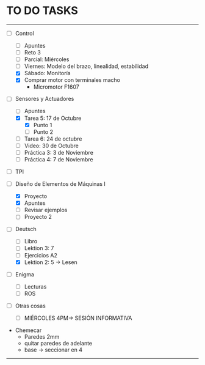 # TO DO TASKS 


---

- [ ] Control
	- [ ] Apuntes
	- [ ] Reto 3
	- [ ] Parcial: Miércoles
	- [ ] Viernes: Modelo del brazo, linealidad, estabilidad
	- [x] Sábado: Monitoría
	- [x] Comprar motor con terminales macho
		- Micromotor F1607
		
- [ ] Sensores y Actuadores
	- [ ] Apuntes
	- [x] Tarea 5: 17 de Octubre
		- [x] Punto 1
		- [ ] Punto 2
	- [ ] Tarea 6: 24 de octubre
	- [ ] Video: 30 de Octubre
	- [ ] Práctica 3: 3 de Noviembre
	- [ ] Práctica 4: 7 de Noviembre
	
- [ ] TPI

- [ ] Diseño de Elementos de Máquinas I
	- [x] Proyecto
	- [x] Apuntes
	- [ ] Revisar ejemplos
	- [ ] Proyecto 2

- [ ] Deutsch
	- [ ] Libro
	- [ ] Lektion 3: 7
	- [ ] Ejercicios A2
	- [x] Lektion 2: 5 -> Lesen

 - [ ] Enigma
	 - [ ] Lecturas
	 - [ ] ROS

 - [ ] Otras cosas
	 - [ ] MIÉRCOLES 4PM-> SESIÓN INFORMATIVA 

- Chemecar
	- Paredes 2mm
	- quitar paredes de adelante
	- base -> seccionar en 4

---











